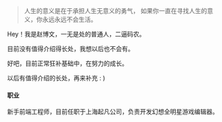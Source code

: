 > 人生的意义是在于承担人生无意义的勇气，
>  如果你一直在寻找人生的意义，你永远永远不会生活。

Hey！我是赵博文，一无是处的普通人，二逼码农。

目前没有值得介绍得长处，我想以后也不会有。

好吧，目前正常狂补基础中，在努力的成长。

以后有值得介绍的长处，再来补充 : )

#### 职业

新手前端工程师，目前任职于上海起凡公司，负责开发幻想全明星游戏编辑器。
